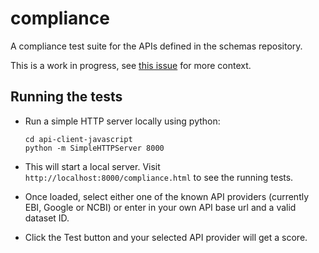 compliance
==========

A compliance test suite for the APIs defined in the schemas repository.

This is a work in progress, see [this issue](https://github.com/ga4gh/schemas/issues/113) for more context.


## Running the tests

* Run a simple HTTP server locally using python:
  ```
  cd api-client-javascript
  python -m SimpleHTTPServer 8000
  ```

* This will start a local server. Visit `http://localhost:8000/compliance.html`
  to see the running tests.

* Once loaded, select either one of the known API providers
  (currently EBI, Google or NCBI) or enter in your own API base url and a
  valid dataset ID.

* Click the Test button and your selected API provider will get a score.
